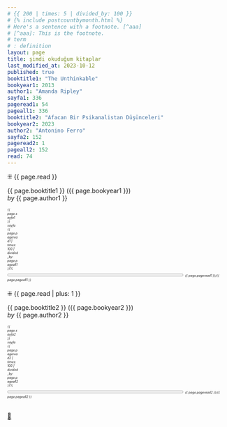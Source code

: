 ```yaml
---
# {{ 200 | times: 5 | divided_by: 100 }}
# {% include postcountbymonth.html %}
# Here's a sentence with a footnote. [^aaa]
# [^aaa]: This is the footnote.
# term
# : definition
layout: page
title: şimdi okuduğum kitaplar
last_modified_at: 2023-10-12
published: true
booktitle1: "The Unthinkable"
bookyear1: 2013
author1: "Amanda Ripley"
sayfa1: 336
pageread1: 54
pageall1: 336
booktitle2: "Afacan Bir Psikanalistan Düşünceleri"
bookyear2: 2023
author2: "Antonino Ferro"
sayfa2: 152
pageread2: 1
pageall2: 152
read: 74
---
```


<!-- book 1 -->

⁜ {{ page.read }}

{{ page.booktitle1 }} ({{ page.bookyear1 }})  
_by_ {{ page.author1 }}

<div style="font-size: 50%; width: 5%; font-style: italic;">
  {{ page.sayfa1 }} sayfa
 </div>

<div style="font-size: 50%; width: 5%; font-style: italic;" title="reading challenge 2023"> 
  {{ page.pageread1 | times: 100 | divided_by: page.pageall1 }}%
</div>

<div>
  <progress title="{{ page.pageread1 }}/{{ page.pageall1 }}" value="{{ page.pageread1 }}" max="{{ page.pageall1 }}" style="width: 80%;"></progress>
  <span style="font-size: 50%; width: 5%; font-style: italic;" title="reading challenge 2023"> 
    {{ page.pageread1 }}/{{ page.pageall1 }}
  </span>
</div>
<div style="clear: both"></div>
<br />
  <!-- book 2 -->
⁜ {{ page.read | plus: 1 }}

{{ page.booktitle2 }} ({{ page.bookyear2 }})  
_by_ {{ page.author2 }}

<div style="font-size: 50%; width: 5%; font-style: italic;">
  {{ page.sayfa2 }} sayfa
 </div>

<div style="font-size: 50%; width: 5%; font-style: italic;" title="reading challenge 2023"> 
  {{ page.pageread2 | times: 100 | divided_by: page.pageall2 }}%
</div>

<div>
  <progress title="{{ page.pageread2 }}/{{ page.pageall2 }}" value="{{ page.pageread2 }}" max="{{ page.pageall2 }}" style="width: 80%;"></progress>
  <span style="font-size: 50%; width: 5%; font-style: italic;" title="reading challenge 2023"> 
    {{ page.pageread2 }}/{{ page.pageall2 }}
  </span>
</div>
<div style="clear: both"></div>
<br />
  
[🍃](https://www.nonfictionbooks.xyz/now.html "şimdi okuduğum kitaplar")
